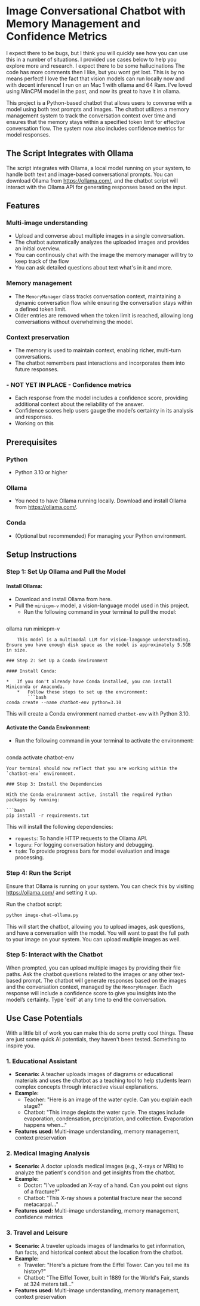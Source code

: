 Image Conversational Chatbot with Memory Management and Confidence Metrics
=====================================================================

I expect there to be bugs, but I think you will quickly see how you can use this in a number of situations.
I provided use cases below to help you explore more and research. 
I expect there to be some hallucinations
The code has more comments then I like, but you wont get lost.
This is by no means perfect!
I love the fact that vision models can run locally now and with decent inference! I run on an Mac 1 with ollama and 64 Ram.
I've loved using MinCPM model in the past, and now its great to have it in ollama.

This project is a Python-based chatbot that allows users to converse with a model using both text prompts and images. The chatbot utilizes a memory management system to track the conversation context over time and ensures that the memory stays within a specified token limit for effective conversation flow. The system now also includes confidence metrics for model responses.

The Script Integrates with Ollama
--------------------------------

The script integrates with Ollama, a local model running on your system, to handle both text and image-based conversational prompts. You can download Ollama from <https://ollama.com/>, and the chatbot script will interact with the Ollama API for generating responses based on the input.

Features
--------

### Multi-image understanding

*   Upload and converse about multiple images in a single conversation.
*   The chatbot automatically analyzes the uploaded images and provides an initial overview.
*   You can continously chat with the image the memory manager will try to keep track of the flow
*   You can ask detailed questions about text what's in it and more. 


### Memory management

*   The `MemoryManager` class tracks conversation context, maintaining a dynamic conversation flow while ensuring the conversation stays within a defined token limit.
*   Older entries are removed when the token limit is reached, allowing long conversations without overwhelming the model.

### Context preservation

*   The memory is used to maintain context, enabling richer, multi-turn conversations.
*   The chatbot remembers past interactions and incorporates them into future responses.

### - NOT YET IN PLACE - Confidence metrics

*   Each response from the model includes a confidence score, providing additional context about the reliability of the answer.
*   Confidence scores help users gauge the model’s certainty in its analysis and responses.
*   Working on this

Prerequisites
--------------

### Python

*   Python 3.10 or higher

### Ollama

*   You need to have Ollama running locally. Download and install Ollama from <https://ollama.com/>.

### Conda

*   (Optional but recommended) For managing your Python environment.

Setup Instructions
------------------

### Step 1: Set Up Ollama and Pull the Model

#### Install Ollama:

*   Download and install Ollama from here.
*   Pull the `minicpm-v` model, a vision-language model used in this project.
    *   Run the following command in your terminal to pull the model:
        ```bash
ollama run minicpm-v
```
    This model is a multimodal LLM for vision-language understanding. Ensure you have enough disk space as the model is approximately 5.5GB in size.

### Step 2: Set Up a Conda Environment

#### Install Conda:

*   If you don't already have Conda installed, you can install Miniconda or Anaconda.
    *   Follow these steps to set up the environment:
        ```bash
conda create --name chatbot-env python=3.10
```
This will create a Conda environment named `chatbot-env` with Python 3.10.

#### Activate the Conda Environment:

*   Run the following command in your terminal to activate the environment:
    ```bash
conda activate chatbot-env
```
Your terminal should now reflect that you are working within the `chatbot-env` environment.

### Step 3: Install the Dependencies

With the Conda environment active, install the required Python packages by running:

```bash
pip install -r requirements.txt
```

This will install the following dependencies:

*   `requests`: To handle HTTP requests to the Ollama API.
*   `loguru`: For logging conversation history and debugging.
*   `tqdm`: To provide progress bars for model evaluation and image processing.

### Step 4: Run the Script

Ensure that Ollama is running on your system. You can check this by visiting <https://ollama.com/> and setting it up.

Run the chatbot script:

```bash
python image-chat-ollama.py
```

This will start the chatbot, allowing you to upload images, ask questions, and have a conversation with the model.
You will want to past the full path to your image on your system.
You can upload multiple images as well. 


### Step 5: Interact with the Chatbot

When prompted, you can upload multiple images by providing their file paths.
Ask the chatbot questions related to the images or any other text-based prompt.
The chatbot will generate responses based on the images and the conversation context, managed by the `MemoryManager`. Each response will include a confidence score to give you insights into the model’s certainty.
Type 'exit' at any time to end the conversation.

## Use Case Potentials
With a little bit of work you can make this do some pretty cool things.
These are just some quick AI potentials, they haven't been tested. Something to inspire you.

### 1. **Educational Assistant**


*   **Scenario:** A teacher uploads images of diagrams or educational materials and uses the chatbot as a teaching tool to help students learn complex concepts through interactive visual explanations.
*   **Example:**
    *   Teacher: "Here is an image of the water cycle. Can you explain each stage?"
    *   Chatbot: "This image depicts the water cycle. The stages include evaporation, condensation, precipitation, and collection. Evaporation happens when..."
*   **Features used:** Multi-image understanding, memory management, context preservation


### 2. **Medical Imaging Analysis**


*   **Scenario:** A doctor uploads medical images (e.g., X-rays or MRIs) to analyze the patient's condition and get insights from the chatbot.
*   **Example:**
    *   Doctor: "I've uploaded an X-ray of a hand. Can you point out signs of a fracture?"
    *   Chatbot: "This X-ray shows a potential fracture near the second metacarpal..."
*   **Features used:** Multi-image understanding, memory management, confidence metrics


### 3. **Travel and Leisure**


*   **Scenario:** A traveler uploads images of landmarks to get information, fun facts, and historical context about the location from the chatbot.
*   **Example:**
    *   Traveler: "Here's a picture from the Eiffel Tower. Can you tell me its history?"
    *   Chatbot: "The Eiffel Tower, built in 1889 for the World's Fair, stands at 324 meters tall..."
*   **Features used:** Multi-image understanding, memory management, context preservation